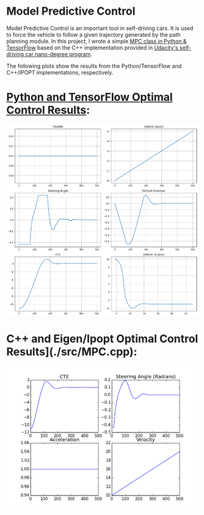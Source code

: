 # Model Predictive Control


Model Predictive Control is an important tool in self-driving cars. It is used to force the vehicle to follow a given trajectory generated by the path planning module. In this project, I wrote a simple [MPC class in Python & TensorFlow](./model_predictive_control_in_tensorflow.ipynb) based on the C++ implementation provided in [Udacity's self-driving car nano-degree program](./src/MPC.cpp).

The following plots show the results from the Python/TensorFlow and C++/IPOPT implementations, respectively.

# [Python and TensorFlow Optimal Control Results](./model_predictive_control_in_tensorflow.ipynb):
<p align="center"> <img src="./python_tf_results.png"> </p>

# C++ and Eigen/Ipopt Optimal Control Results](./src/MPC.cpp):
<p align="center"> <img src="./cpp_ipopt_results.png"> </p>  
